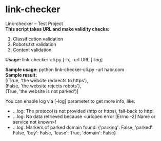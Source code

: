 # link-checker
Link-checker – Test Project
<br/>
**This script takes URL and make validity checks:**
1. Classification validation
2. Robots.txt validation
3. Content validation

**Usage:** link-checker-cli.py [-h] -url URL [-log]

**Sample usage:** python link-checker-cli.py -url habr.com
<br/>
**Sample result:**
<br/>
[(True, 'the website redirects to https'),<br/>
 (False, 'the website rejects robots'),<br/>
 (True, 'the website is not parked')]


You can enable log via [-log] parameter to get more info, like:
* ...log: The protocol is not provided (http or https), fall-back to http!
* ...log: No data retrieved because <urlopen error [Errno -2] Name or service not known>!
* ...log: Markers of parked domain found: {'parking': False, 'parked': False, 'buy': False, 'lease': True, 'domain': False}

